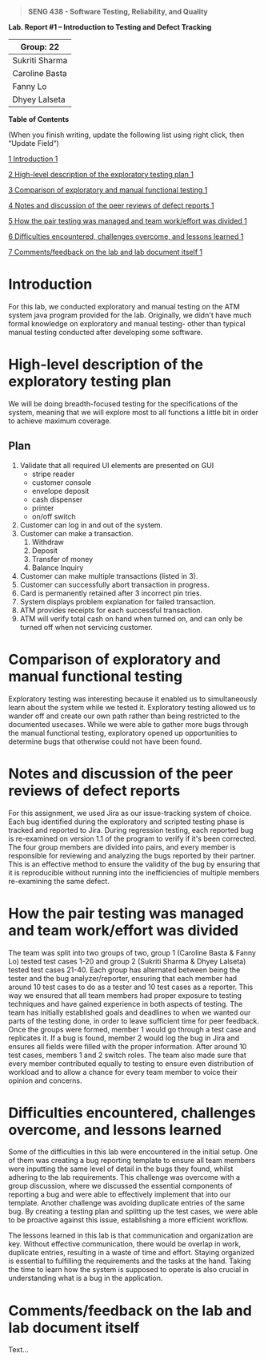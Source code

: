 >   **SENG 438 - Software Testing, Reliability, and Quality**

**Lab. Report \#1 – Introduction to Testing and Defect Tracking**

| Group: 22      |
|-----------------|
| Sukriti Sharma               |   
| Caroline Basta              |   
| Fanny Lo               |   
| Dhyey Lalseta                |   


**Table of Contents**

(When you finish writing, update the following list using right click, then
“Update Field”)

[1 Introduction	1](#_Toc439194677)

[2 High-level description of the exploratory testing plan	1](#_Toc439194678)

[3 Comparison of exploratory and manual functional testing	1](#_Toc439194679)

[4 Notes and discussion of the peer reviews of defect reports	1](#_Toc439194680)

[5 How the pair testing was managed and team work/effort was
divided	1](#_Toc439194681)

[6 Difficulties encountered, challenges overcome, and lessons
learned	1](#_Toc439194682)

[7 Comments/feedback on the lab and lab document itself	1](#_Toc439194683)

# Introduction

For this lab, we conducted exploratory and manual testing on the ATM system java program provided for the lab. Originally, we didn't have much formal knowledge on exploratory and manual testing- other than typical manual testing conducted after developing some software.

# High-level description of the exploratory testing plan

We will be doing breadth-focused testing for the specifications of the system, meaning that we will explore most to all functions a little bit in order to achieve maximum coverage.

## Plan
1. Validate that all required UI elements are presented on GUI
    - stripe reader
    - customer console
    - envelope deposit
    - cash dispenser
    - printer
    - on/off switch
2. Customer can log in and out of the system.
3. Customer can make a transaction.
    1. Withdraw
    2. Deposit
    3. Transfer of money
    4. Balance Inquiry
4. Customer can make multiple transactions (listed in 3).
5. Customer can successfully abort transaction in progress.
6. Card is permanently retained after 3 incorrect pin tries.
7. System displays problem explanation for failed transaction.
8. ATM provides receipts for each successful transaction.
9. ATM will verify total cash on hand when turned on, and can only be turned off when not servicing customer.
# Comparison of exploratory and manual functional testing
Exploratory testing was interesting because it enabled us to simultaneously learn about the system while we tested it. Exploratory testing allowed us to wander off and create our own path rather than being restricted to the documented usecases. While we were able to gather more bugs through the manual functional testing, exploratory opened up opportunities to determine bugs that otherwise could not have been found. 

# Notes and discussion of the peer reviews of defect reports

For this assignment, we used Jira as our issue-tracking system of choice. Each bug identified during the exploratory and scripted testing phase is tracked and reported to Jira. During regression testing, each reported bug is re-examined on version 1.1 of the program to verify if it's been corrected. The four group members are divided into pairs, and every member is responsible for reviewing and analyzing the bugs reported by their partner. This is an effective method to ensure the validity of the bug by ensuring that it is reproducible without running into the inefficiencies of multiple members re-examining the same defect.

# How the pair testing was managed and team work/effort was divided 

The team was split into two groups of two, group 1 (Caroline Basta & Fanny Lo) tested test cases 1-20 and group 2 (Sukriti Sharma & Dhyey Lalseta) tested test cases 21-40. Each group has alternated between being the tester and the bug analyzer/reporter, ensuring that each member had around 10 test cases to do as a tester and 10 test cases as a reporter. This way we ensured that all team members had proper exposure to testing techniques and have gained experience in both aspects of testing. The team has initially established goals and deadlines to when we wanted our parts of the testing done, in order to leave sufficient time for peer feedback. Once the groups were formed, member 1 would go through a test case and replicates it. If a bug is found, member 2 would log the bug in Jira and ensures all fields were filled with the proper information. After around 10 test cases, members 1 and 2 switch roles. The team also made sure that every member contributed equally to testing to ensure even distribution of workload and to allow a chance for every team member to voice their opinion and concerns.

# Difficulties encountered, challenges overcome, and lessons learned

 Some of the difficulties in this lab were encountered in the initial setup. One of them was creating a bug reporting template to ensure all team members were inputting the same level of detail in the bugs they found, whilst adhering to the lab requirements. This challenge was overcome with a group discussion, where we discussed the essential components of reporting a bug and were able to effectively implement that into our template. Another challenge was avoiding duplicate entries of the same bug. By creating a testing plan and splitting up the test cases, we were able to be proactive against this issue, establishing a more efficient workflow. 

The lessons learned in this lab is that communication and organization are key. Without effective communication, there would be overlap in work, duplicate entries, resulting in a waste of time and effort. Staying organized is essential to fulfilling the requirements and the tasks at the hand. Taking the time to learn how the system is supposed to operate is also crucial in understanding what is a bug in the application.

# Comments/feedback on the lab and lab document itself

Text…
